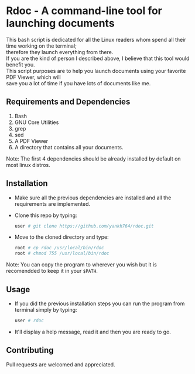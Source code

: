 # Rdoc - A command-line tool for launching documents
This bash script is dedicated for all the Linux readers whom spend all their time working on the terminal;    
therefore they launch everything from there.   
If you are the kind of person I described above, I believe that this tool would benefit you.  
This script purposes are to help you launch documents using your favorite PDF Viewer, which will    
save you a lot of time if you have lots of documents like me.

## Requirements and Dependencies
1. Bash 
2. GNU Core Utilities
3. grep
4. sed
5. A PDF Viewer
6. A directory that contains all your documents.    

Note: The first 4 dependencies should be already installed by default on most linux distros.

## Installation 
* Make sure all the previous dependencies are installed and all the requirements are implemented.
* Clone this repo by typing:   
    
    ```Bash
    user # git clone https://github.com/yankh764/rdoc.git
    ```    

* Move to the cloned directory and type:    
    
    ```Bash
    root # cp rdoc /usr/local/bin/rdoc
    root # chmod 755 /usr/local/bin/rdoc
    ```
    
Note: You can copy the program to wherever you wish but it is recomendded to keep it in your `$PATH`.   

## Usage
* If you did the previous installation steps you can run the program from terminal simply by typing:   
    
    ``` Bash
    user # rdoc
    ```     

* It'll display a help message, read it and then you are ready to go.

## Contributing
Pull requests are welcomed and appreciated.